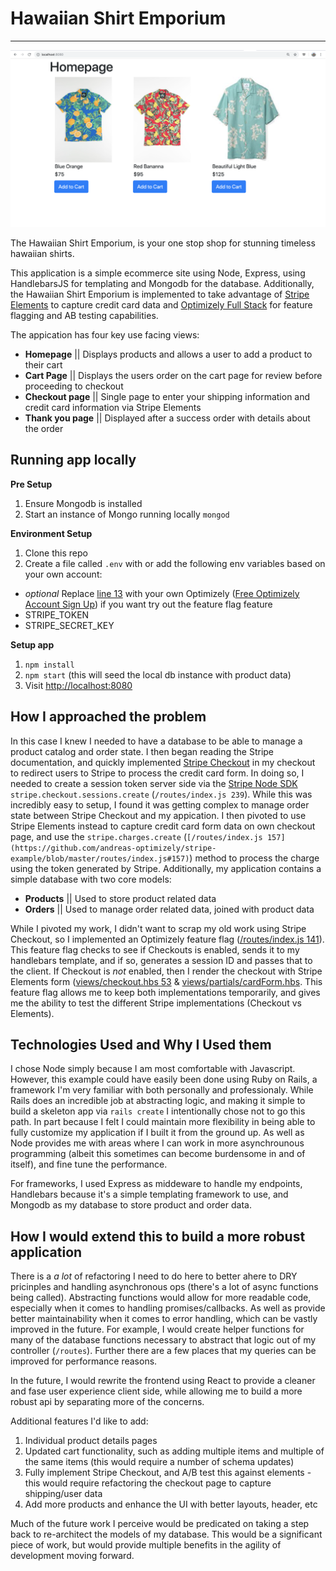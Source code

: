 # Hawaiian Shirt Emporium
---
![Homepage screenshot](/public/images/homepage-screenshot.png "Homepage Screenshot")

The Hawaiian Shirt Emporium, is your one stop shop for stunning timeless hawaiian shirts.

This application is a simple ecommerce site using Node, Express, using HandlebarsJS for templating and Mongodb for the database. Additionally, the Hawaiian Shirt Emporium is implemented to take advantage of  [Stripe Elements](https://stripe.com/payments/elements) to capture credit card data and [Optimizely Full Stack](https://docs.developers.optimizely.com/full-stack) for feature flagging and AB testing capabilities.

The appication has four key use facing views:
- **Homepage** || Displays products and allows a user to add a product to their cart
- **Cart Page** || Displays the users order on the cart page for review before proceeding to checkout
- **Checkout page** || Single page to enter your shipping information and credit card information via Stripe Elements
- **Thank you page** || Displayed after a success order with details about the order

## Running app locally

**Pre Setup**
1. Ensure Mongodb is installed
2. Start an instance of Mongo running locally `mongod`

**Environment Setup**
1. Clone this repo
2. Create a file called `.env` with or add the following env variables based on your own account:
 - _optional_ Replace [line 13](https://github.com/andreas-optimizely/stripe-example/blob/master/index.js#L13) with your own Optimizely ([Free Optimizely Account Sign Up](https://www.optimizely.com/rollouts/)) if you want try out the feature flag feature
 - STRIPE_TOKEN
 - STRIPE_SECRET_KEY

**Setup app**

1. `npm install`
2. `npm start` (this will seed the local db instance with product data)
3. Visit [http://localhost:8080](http://localhost:8080)

## How I approached the problem

In this case I knew I needed to have a database to be able to manage a product catalog and order state. I then began reading the Stripe documentation, and quickly implemented [Stripe Checkout](https://stripe.com/docs/payments/checkout) in my checkout to redirect users to Stripe to process the credit card form. In doing so, I needed to create a session token server side via the [Stripe Node SDK](https://github.com/stripe/stripe-node) `stripe.checkout.sessions.create` (`/routes/index.js 239`). While this was incredibly easy to setup, I found it was getting complex to manage order state between Stripe Checkout and my appication. I then pivoted to use Stripe Elements instead to capture credit card form data on own checkout page, and use the `stripe.charges.create` (`[/routes/index.js 157](https://github.com/andreas-optimizely/stripe-example/blob/master/routes/index.js#157)`) method to process the charge using the token generated by Stripe.
Additionally, my application contains a simple database with two core models:
- **Products** || Used to store product related data
- **Orders** || Used to manage order related data, joined with product data

While I pivoted my work, I didn't want to scrap my old work using Stripe Checkout, so I implemented an Optimizely feature flag ([/routes/index.js 141](https://github.com/andreas-optimizely/stripe-example/blob/master/routes/index.js#L141)). This feature flag checks to see if Checkouts is enabled, sends it to my handlebars template, and if so, generates a session ID and passes that to the client. If Checkout is _not_ enabled, then I render the checkout with Stripe Elements form ([views/checkout.hbs 53](https://github.com/andreas-optimizely/stripe-example/blob/master/views/checkout.hbs#L53) & [views/partials/cardForm.hbs](https://github.com/andreas-optimizely/stripe-example/blob/master/views/partials/cardForm.hbs). This feature flag allows me to keep both implementations temporarily, and gives me the ability to test the different Stripe implementations (Checkout vs Elements).

## Technologies Used and Why I Used them

I chose Node simply because I am most comfortable with Javascript. However, this example could have easily been done using Ruby on Rails, a framework I'm very familiar with both personally and professionaly. While Rails does an incredible job at abstracting logic, and making it simple to build a skeleton app via `rails create` I intentionally chose not to go this path. In part because I felt I could maintain more flexibility in being able to fully customize my application if I built it from the ground up. As well as Node provides me with areas where I can work in more asynchrounous programming (albeit this sometimes can become burdensome in and of itself), and fine tune the performance.

For frameworks, I used Express as middeware to handle my endpoints, Handlebars because it's a simple templating framework to use, and Mongodb as my database to store product and order data.

## How I would extend this to build a more robust application

There is a _a lot_ of refactoring I need to do here to better ahere to DRY pricinples and handling asynchronous ops (there's a lot of async functions being called). Abstracting functions would allow for more readable code, especially when it comes to handling promises/callbacks. As well as provide better maintainability when it comes to error handling, which can be vastly improved in the future. For example, I would create helper functions for many of the database functions necessary to abstract that logic out of my controller (`/routes`). Further there are a few places that my queries can be improved for performance reasons.

 In the future, I would rewrite the frontend using React to provide a cleaner and fase user experience client side, while allowing me to build a more robust api by separating more of the concerns.

Additional features I'd like to add:
1. Individual product details pages
2. Updated cart functionality, such as adding multiple items and multiple of the same items (this would require a number of schema updates)
3. Fully implement Stripe Checkout, and A/B test this against elements - this would require refactoring the checkout page to capture shipping/user data
4. Add more products and enhance the UI with better layouts, header, etc

Much of the future work I perceive would be predicated on taking a step back to re-architect the models of my database. This would be a significant piece of work, but would provide multiple benefits in the agility of development moving forward.


